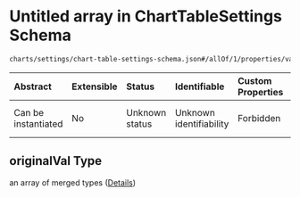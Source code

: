 # Untitled array in ChartTableSettings Schema

```txt
charts/settings/chart-table-settings-schema.json#/allOf/1/properties/valMappings/items/properties/originalVal
```



| Abstract            | Extensible | Status         | Identifiable            | Custom Properties | Additional Properties | Access Restrictions | Defined In                                                                                                           |
| :------------------ | :--------- | :------------- | :---------------------- | :---------------- | :-------------------- | :------------------ | :------------------------------------------------------------------------------------------------------------------- |
| Can be instantiated | No         | Unknown status | Unknown identifiability | Forbidden         | Allowed               | none                | [chart-table-settings-schema.json\*](../out/charts/settings/chart-table-settings-schema.json "open original schema") |

## originalVal Type

an array of merged types ([Details](chart-table-settings-schema-allof-1-properties-valmappings-items-properties-originalval-items.md))
